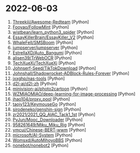 # 2022-06-03

1. [Threekiii/Awesome-Redteam](https://github.com/Threekiii/Awesome-Redteam "一个红队知识仓库") [Python]
2. [Fooyao/FollowMint](https://github.com/Fooyao/FollowMint "") [Python]
3. [wistbean/learn_python3_spider](https://github.com/wistbean/learn_python3_spider "python爬虫教程系列、从0到1学习python爬虫，包括浏览器抓包，手机APP抓包，如 fiddler、mitmproxy，各种爬虫涉及的模块的使用，如：requests、beautifulSoup、selenium、appium、scrapy等，以及IP代理，验证码识别，Mysql，MongoDB数据库的python使用，多线程多进程爬虫的使用，css 爬虫加密逆向破解，JS爬虫逆向，分布式爬虫，爬虫项目实战实例等") [Python]
4. [EssayKillerBrain/EssayKiller_V2](https://github.com/EssayKillerBrain/EssayKiller_V2 "基于开源GPT2.0的初代创作型人工智能 | 可扩展、可进化") [Python]
5. [WhaleFell/SMSBoom](https://github.com/WhaleFell/SMSBoom "短信轰炸/短信测压/ | 一个健壮免费的python短信轰炸程序，专门炸坏蛋蛋，百万接口，多线程全自动添加有效接口，支持异步协程百万并发，全免费的短信轰炸工具！！高一美术生开发全网首发！！") [Python]
6. [jumpserver/jumpserver](https://github.com/jumpserver/jumpserver "JumpServer 是全球首款开源的堡垒机，是符合 4A 的专业运维安全审计系统。") [Python]
7. [EstrellaXD/Auto_Bangumi](https://github.com/EstrellaXD/Auto_Bangumi "AutoBangumi - 全自动追番工具，节约时间创造价值") [Python]
8. [alisen39/TrWebOCR](https://github.com/alisen39/TrWebOCR "开源易用的中文离线OCR，识别率媲美大厂，并且提供了易用的web页面及web的接口，方便人类日常工作使用或者其他程序来调用~") [Python]
9. [TechXueXi/TechXueXi](https://github.com/TechXueXi/TechXueXi "强国通 科技强国 学习强国 xuexiqiangguo 全网最好用开源网页学习强国助手：TechXueXi （懒人刷分工具 自动学习）技术强国，支持答题，支持 docker 45分/天") [Python]
10. [Johnserf-Seed/TikTokDownload](https://github.com/Johnserf-Seed/TikTokDownload "抖音去水印视频批量下载") [Python]
11. [Johnshall/Shadowrocket-ADBlock-Rules-Forever](https://github.com/Johnshall/Shadowrocket-ADBlock-Rules-Forever "提供多款 Shadowrocket 规则，拥有强劲的广告过滤功能。每日8时重新构建规则。") [Python]
12. [jxxghp/nas-tools](https://github.com/jxxghp/nas-tools "NAS媒体库资源归集、整理自动化工具") [Python]
13. [d2l-ai/d2l-zh](https://github.com/d2l-ai/d2l-zh "《动手学深度学习》：面向中文读者、能运行、可讨论。中英文版被55个国家的300所大学用于教学。") [Python]
14. [minivision-ai/photo2cartoon](https://github.com/minivision-ai/photo2cartoon "人像卡通化探索项目 (photo-to-cartoon translation project)") [Python]
15. [WZMIAOMIAO/deep-learning-for-image-processing](https://github.com/WZMIAOMIAO/deep-learning-for-image-processing "deep learning for image processing including classification and object-detection etc.") [Python]
16. [jhao104/proxy_pool](https://github.com/jhao104/proxy_pool "Python爬虫代理IP池(proxy pool)") [Python]
17. [taojy123/KeymouseGo](https://github.com/taojy123/KeymouseGo "类似按键精灵的鼠标键盘录制和自动化操作 模拟点击和键入 | automate mouse clicks and keyboard input") [Python]
18. [sirodeneko/genshin-sign](https://github.com/sirodeneko/genshin-sign "原神自动签到") [Python]
19. [zr2021/2021_QQ_AIAC_Tack1_1st](https://github.com/zr2021/2021_QQ_AIAC_Tack1_1st "QQ浏览器2021AI算法大赛赛道一 第1名 方案") [Python]
20. [PyJun/Mooc_Downloader](https://github.com/PyJun/Mooc_Downloader "学无止下载器，慕课下载器，Mooc网课下载，慕课网，中国大学，爱课程，网易云课堂，学堂在线，超星学习通，学银在线；支持视频，课件同时下载") [Python]
21. [958261649/Miku_Miku_Rig](https://github.com/958261649/Miku_Miku_Rig "MikuMikuRig是一款集生成控制器，自动导入动画，自动布料为一体的blender插件") [Python]
22. [ymcui/Chinese-BERT-wwm](https://github.com/ymcui/Chinese-BERT-wwm "Pre-Training with Whole Word Masking for Chinese BERT（中文BERT-wwm系列模型）") [Python]
23. [microsoft/AI-System](https://github.com/microsoft/AI-System "System for AI Education Resource.") [Python]
24. [Womsxd/AutoMihoyoBBS](https://github.com/Womsxd/AutoMihoyoBBS "米游社自动签到，支持：崩坏二、崩坏三、原神，米游币自动获取") [Python]
25. [nonebot/nonebot2](https://github.com/nonebot/nonebot2 "跨平台 Python 异步聊天机器人框架 / Asynchronous multi-platform chatbot framework written in Python") [Python]
